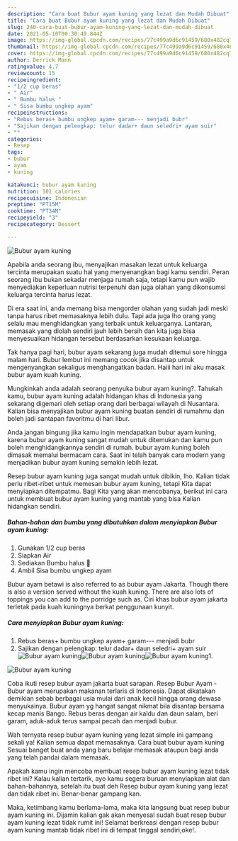 ```yaml
---
description: "Cara buat Bubur ayam kuning yang lezat dan Mudah Dibuat"
title: "Cara buat Bubur ayam kuning yang lezat dan Mudah Dibuat"
slug: 240-cara-buat-bubur-ayam-kuning-yang-lezat-dan-mudah-dibuat
date: 2021-05-10T00:30:49.844Z
image: https://img-global.cpcdn.com/recipes/77c499a9d6c91459/680x482cq70/bubur-ayam-kuning-foto-resep-utama.jpg
thumbnail: https://img-global.cpcdn.com/recipes/77c499a9d6c91459/680x482cq70/bubur-ayam-kuning-foto-resep-utama.jpg
cover: https://img-global.cpcdn.com/recipes/77c499a9d6c91459/680x482cq70/bubur-ayam-kuning-foto-resep-utama.jpg
author: Derrick Mann
ratingvalue: 4.7
reviewcount: 15
recipeingredient:
- "1/2 cup beras"
- " Air"
- " Bumbu halus "
- " Sisa bumbu ungkep ayam"
recipeinstructions:
- "Rebus beras+ bumbu ungkep ayam+ garam--- menjadi bubr"
- "Sajikan dengan pelengkap: telur dadar+ daun seledri+ ayam suir"
- ""
categories:
- Resep
tags:
- bubur
- ayam
- kuning

katakunci: bubur ayam kuning 
nutrition: 101 calories
recipecuisine: Indonesian
preptime: "PT15M"
cooktime: "PT34M"
recipeyield: "3"
recipecategory: Dessert

---
```



![Bubur ayam kuning](https://img-global.cpcdn.com/recipes/77c499a9d6c91459/680x482cq70/bubur-ayam-kuning-foto-resep-utama.jpg)

Apabila anda seorang ibu, menyajikan masakan lezat untuk keluarga tercinta merupakan suatu hal yang menyenangkan bagi kamu sendiri. Peran seorang ibu bukan sekadar menjaga rumah saja, tetapi kamu pun wajib menyediakan keperluan nutrisi terpenuhi dan juga olahan yang dikonsumsi keluarga tercinta harus lezat.

Di era  saat ini, anda memang bisa mengorder olahan yang sudah jadi meski tanpa harus ribet memasaknya lebih dulu. Tapi ada juga lho orang yang selalu mau menghidangkan yang terbaik untuk keluarganya. Lantaran, memasak yang diolah sendiri jauh lebih bersih dan kita juga bisa menyesuaikan hidangan tersebut berdasarkan kesukaan keluarga. 

Tak hanya pagi hari, bubur ayam sekarang juga mudah ditemui sore hingga malam hari. Bubur lembut ini memang cocok jika disantap untuk mengenyangkan sekaligus menghangatkan badan. Haiii hari ini aku masak bubur ayam kuah kuning.

Mungkinkah anda adalah seorang penyuka bubur ayam kuning?. Tahukah kamu, bubur ayam kuning adalah hidangan khas di Indonesia yang sekarang digemari oleh setiap orang dari berbagai wilayah di Nusantara. Kalian bisa menyajikan bubur ayam kuning buatan sendiri di rumahmu dan boleh jadi santapan favoritmu di hari libur.

Anda jangan bingung jika kamu ingin mendapatkan bubur ayam kuning, karena bubur ayam kuning sangat mudah untuk ditemukan dan kamu pun boleh menghidangkannya sendiri di rumah. bubur ayam kuning boleh dimasak memalui bermacam cara. Saat ini telah banyak cara modern yang menjadikan bubur ayam kuning semakin lebih lezat.

Resep bubur ayam kuning juga sangat mudah untuk dibikin, lho. Kalian tidak perlu ribet-ribet untuk memesan bubur ayam kuning, tetapi Kita dapat menyiapkan ditempatmu. Bagi Kita yang akan mencobanya, berikut ini cara untuk membuat bubur ayam kuning yang mantab yang bisa Kalian hidangkan sendiri.

<!--inarticleads1-->

##### Bahan-bahan dan bumbu yang dibutuhkan dalam menyiapkan Bubur ayam kuning:

1. Gunakan 1/2 cup beras
1. Siapkan  Air
1. Sediakan  Bumbu halus 🌿
1. Ambil  Sisa bumbu ungkep ayam


Bubur ayam betawi is also referred to as bubur ayam Jakarta. Though there is also a version served without the kuah kuning. There are also lots of toppings you can add to the porridge such as. Ciri khas bubur ayam jakarta terletak pada kuah kuningnya berkat penggunaan kunyit. 

<!--inarticleads2-->

##### Cara menyiapkan Bubur ayam kuning:

1. Rebus beras+ bumbu ungkep ayam+ garam--- menjadi bubr
1. Sajikan dengan pelengkap: telur dadar+ daun seledri+ ayam suir
<img src="https://img-global.cpcdn.com/steps/1214955fbde9b6dc/160x128cq70/bubur-ayam-kuning-langkah-memasak-2-foto.jpg" alt="Bubur ayam kuning"><img src="https://img-global.cpcdn.com/steps/3ec2368e439c9b27/160x128cq70/bubur-ayam-kuning-langkah-memasak-2-foto.jpg" alt="Bubur ayam kuning"><img src="https://img-global.cpcdn.com/steps/d93f1090a79ebc42/160x128cq70/bubur-ayam-kuning-langkah-memasak-2-foto.jpg" alt="Bubur ayam kuning">1. 
<img src="https://img-global.cpcdn.com/steps/eabf510222c31118/160x128cq70/bubur-ayam-kuning-langkah-memasak-3-foto.jpg" alt="Bubur ayam kuning">

Coba ikuti resep bubur ayam jakarta buat sarapan. Resep Bubur Ayam - Bubur ayam merupakan makanan terlaris di Indonesia. Dapat dikatakan demikian sebab berbagai usia mulai dari anak kecil hingga orang dewasa menyukainya. Bubur ayam yg hangat sangat nikmat bila disantap bersama kecap manis Bango. Rebus beras dengan air kaldu dan daun salam, beri garam, aduk-aduk terus sampai pecah dan menjadi bubur. 

Wah ternyata resep bubur ayam kuning yang lezat simple ini gampang sekali ya! Kalian semua dapat memasaknya. Cara buat bubur ayam kuning Sesuai banget buat anda yang baru belajar memasak ataupun bagi anda yang telah pandai dalam memasak.

Apakah kamu ingin mencoba membuat resep bubur ayam kuning lezat tidak ribet ini? Kalau kalian tertarik, ayo kamu segera buruan menyiapkan alat dan bahan-bahannya, setelah itu buat deh Resep bubur ayam kuning yang lezat dan tidak ribet ini. Benar-benar gampang kan. 

Maka, ketimbang kamu berlama-lama, maka kita langsung buat resep bubur ayam kuning ini. Dijamin kalian gak akan menyesal sudah buat resep bubur ayam kuning lezat tidak rumit ini! Selamat berkreasi dengan resep bubur ayam kuning mantab tidak ribet ini di tempat tinggal sendiri,oke!.


